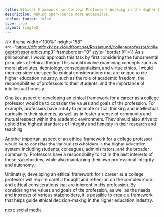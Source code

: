 ```yaml
---
title: Ethical Framework for College Professors Working in the Higher Education  Industry
description: Making open-source more accessible.
include_footer: false
type: page
layout: single2
---
```


{{< iframe width="100%" height="58" src="https://dfgnflfqxk4ps.cloudfront.net/Rosamund/collegeprofessor/collegeprofessor ethics.mp3" frameborder="0" style="border:0" >}}
As a philosopher, I would approach this task by first considering the fundamental principles of ethical theory. This would involve examining concepts such as moral absolutes, deontology, consequentialism, and virtue ethics. I would then consider the specific ethical considerations that are unique to the higher education industry, such as the role of academic freedom, the responsibilities of professors to their students, and the importance of intellectual honesty.

One key aspect of developing an ethical framework for a career as a college professor would be to consider the values and goals of the profession. For example, professors have a duty to promote critical thinking and intellectual curiosity in their students, as well as to foster a sense of community and mutual respect within the academic environment. They should also strive to uphold the highest standards of integrity and honesty in their research and teaching.

Another important aspect of an ethical framework for a college professor would be to consider the various stakeholders in the higher education system, including students, colleagues, administrators, and the broader community. Professors have a responsibility to act in the best interests of these stakeholders, while also maintaining their own professional integrity and autonomy.

Ultimately, developing an ethical framework for a career as a college professor will require careful thought and reflection on the complex moral and ethical considerations that are inherent in this profession. By considering the values and goals of the profession, as well as the needs and interests of various stakeholders, it is possible to create a framework that helps guide ethical decision-making in the higher education industry.


<a href="https://workdojos.com/collegeprofessor/social">next: social media</a>
